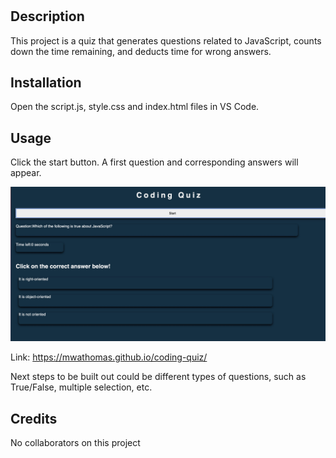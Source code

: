 # <Coding Quiz>

## Description

This project is a quiz that generates questions related to JavaScript, counts down the time remaining, and deducts time for wrong answers.

## Installation

Open the script.js, style.css and index.html files in VS Code.

## Usage

Click the start button. A first question and corresponding answers will appear.

![Final Output](assets/images/finalpage.jpg)

Link: https://mwathomas.github.io/coding-quiz/

Next steps to be built out could be different types of questions, such as True/False, multiple selection, etc.

## Credits

No collaborators on this project
